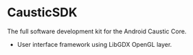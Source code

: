 CausticSDK
==========

The full software development kit for the Android Caustic Core.

- User interface framework using LibGDX OpenGL layer.